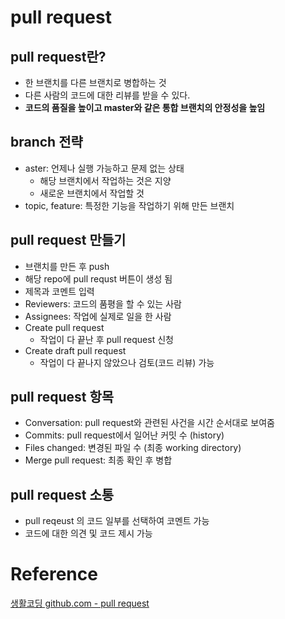 # pull request



## pull request란?

* 한 브랜치를 다른 브랜치로 병합하는 것
* 다른 사람의 코드에 대한 리뷰를 받을 수 있다.
* **코드의 품질을 높이고 master와 같은 통합 브랜치의 안정성을 높임**



## branch 전략

* aster: 언제나 실행 가능하고 문제 없는 상태
  * 해당 브랜치에서 작업하는 것은 지양
  * 새로운 브랜치에서 작업할 것
* topic, feature: 특정한 기능을 작업하기 위해 만든 브랜치



## pull request 만들기

* 브랜치를 만든 후 push
* 해당 repo에 pull requst 버튼이 생성 됨
* 제목과 코멘트 입력
* Reviewers: 코드의 품평을 할 수 있는 사람
* Assignees: 작업에 실제로 일을 한 사람
* Create pull request
  * 작업이 다 끝난 후 pull request 신청
* Create draft pull request
  * 작업이 다 끝나지 않았으나 검토(코드 리뷰) 가능



## pull request 항목

* Conversation: pull request와 관련된 사건을 시간 순서대로 보여줌
* Commits: pull request에서 일어난 커밋 수 (history)
* Files changed: 변경된 파일 수 (최종 working directory)
* Merge pull request: 최종 확인 후 병합



## pull request 소통

* pull reqeust 의 코드 일부를 선택하여 코멘트 가능
* 코드에 대한 의견 및 코드 제시 가능



# Reference

[생활코딩 github.com - pull request](https://www.youtube.com/watch?v=ln9jFir06PU&list=PLuHgQVnccGMBXv1OKe3Hn3Jq6F735-uWm&index=5)

